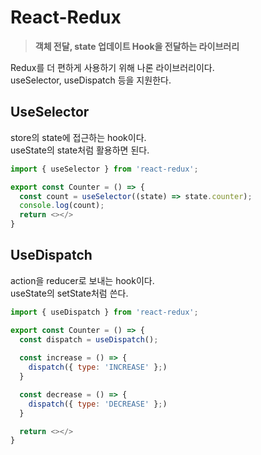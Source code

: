 # React-Redux
  > **객체 전달, state 업데이트 Hook을 전달하는 라이브러리**
  
  Redux를 더 편하게 사용하기 위해 나론 라이브러리이다.  
  useSelector, useDispatch 등을 지원한다.

  ## UseSelector
  store의 state에 접근하는 hook이다.  
  useState의 state처럼 활용하면 된다.

  ```js
  import { useSelector } from 'react-redux';

  export const Counter = () => {
    const count = useSelector((state) => state.counter);
    console.log(count);
    return <></>
  }
  ```

  ## UseDispatch
  action을 reducer로 보내는 hook이다.  
  useState의 setState처럼 쓴다.

  ```js
  import { useDispatch } from 'react-redux';

  export const Counter = () => {
    const dispatch = useDispatch();
    
    const increase = () => {
      dispatch({ type: 'INCREASE' };)
    }

    const decrease = () => {
      dispatch({ type: 'DECREASE' };)
    }

    return <></>
  }
  ```